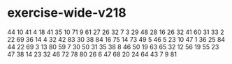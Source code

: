 # exercise-wide-v218
44
10
41
4
18
41
35
10
71
9
61
27
26
32
7
3
29
48
28
16
26
32
41
60
31
33
2
22
69
36
14
4
32
42
83
30
38
84
16
75
14
73
49
5
46
5
23
10
47
1
36
25
84
44
22
69
3
13
80
59
7
30
50
31
35
38
8
46
50
19
63
65
32
12
56
19
55
23
47
38
14
23
32
46
72
78
80
26
6
47
68
20
24
64
43
7
9
81

